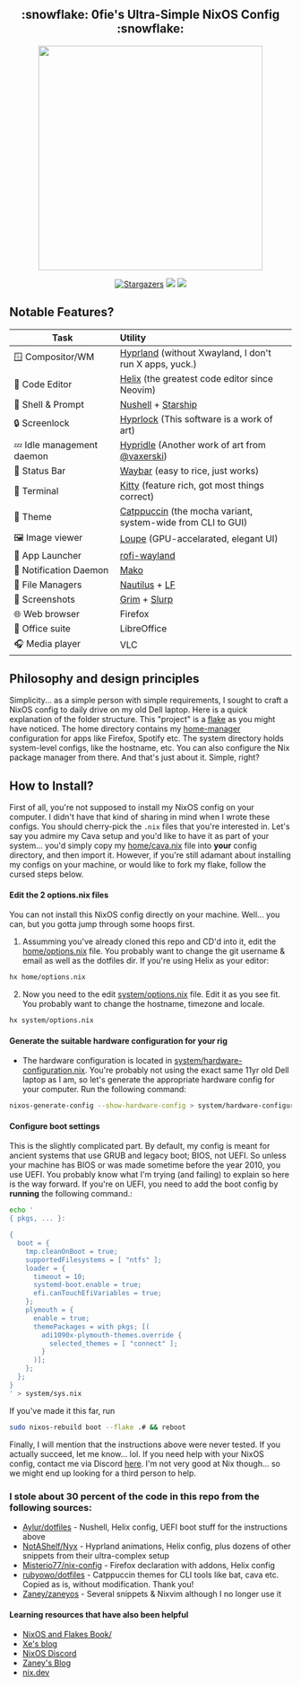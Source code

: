 <h2 align="center">:snowflake: 0fie's Ultra-Simple NixOS Config :snowflake:</h2>

<p align="center">
  <img src="https://github.com/0fie/Dotfiles/assets/151028199/874b8a4b-c2c4-4fe7-9afd-bdcaff236843" width="400" />
</p>

<p align="center">
	<a href="https://github.com/0fie/Dotfiles/stargazers">
		<img alt="Stargazers" src="https://img.shields.io/github/stars/0fie/Dotfiles?style=for-the-badge&logo=starship&color=C9CBFF&logoColor=D9E0EE&labelColor=302D41"></a>
    <a href="https://nixos.org/">
        <img src="https://img.shields.io/badge/NixOS-unstable-informational.svg?style=for-the-badge&logo=nixos&color=F2CDCD&logoColor=D9E0EE&labelColor=302D41"></a>
    <a href="https://github.com/ryan4yin/nixos-and-flakes-book">
        <img src="https://img.shields.io/static/v1?label=Nix Flakes&message=learning&style=for-the-badge&logo=nixos&color=DDB6F2&logoColor=D9E0EE&labelColor=302D41"></a>
  </a>
</p>

## Notable Features?

| Task                       | Utility
| -------------------------- | :----------------------------------------------------------------------------------------------
| 🪟 Compositor/WM          | [Hyprland](https://hyprland.org) (without Xwayland, I don't run X apps, yuck.)
|   Code Editor            | [Helix](https://helix-editor.com) (the greatest code editor since Neovim)
| 🐚 Shell & Prompt         | [Nushell](https://www.nushell.sh/) + [Starship](https://starship.rs/)
| 🔒️ Screenlock             | [Hyprlock](https://github.com/hyprwm/hyprlock) (This software is a work of art)
| 💤 Idle management daemon | [Hypridle](https://github.com/hyprwm/hypridle) (Another work of art from [@vaxerski](https://github.com/vaxerski))
| 📶 Status Bar             | [Waybar](https://github.com/Alexays/Waybar) (easy to rice, just works)
|   Terminal               | [Kitty](https://sw.kovidgoyal.net/kitty/) (feature rich, got most things correct)
| 🎨 Theme                  | [Catppuccin](https://github.com/catppuccin/catppuccin) (the mocha variant, system-wide from CLI to GUI)
|  🖼️  Image viewer          | [Loupe](https://apps.gnome.org/Loupe/) (GPU-accelarated, elegant UI)
| 🚀 App Launcher           | [rofi-wayland](https://github.com/lbonn/rofi)
| 🔔 Notification Daemon    | [Mako](https://wayland.emersion.fr/mako/)
| 📂 File Managers          | [Nautilus](https://wiki.gnome.org/Apps/Files) + [LF](https://godoc.org/github.com/gokcehan/lf)
| 🎥 Screenshots            | [Grim](https://github.com/emersion/grim) + [Slurp](https://github.com/emersion/slurp)
| 🌐 Web browser            | Firefox
| 💼 Office suite           | LibreOffice
| 🎧️ Media player           | VLC


## Philosophy and design principles

Simplicity... as a simple person with simple requirements, I sought to craft a NixOS config to daily drive on my old Dell laptop.
Here is a quick explanation of the folder structure. This "project" is a [flake](https://zero-to-nix.com/concepts/flakes) as you 
might have noticed. The home directory contains my [home-manager](https://github.com/nix-community/home-manager) configuration for apps
like Firefox, Spotify etc. The system directory holds system-level configs, like the hostname, etc. You can also configure the
Nix package manager from there. And that's just about it. Simple, right?


## How to Install?
First of all, you're not supposed to install my NixOS config on your computer. I didn't have that kind of sharing in mind when I wrote
these configs. You should cherry-pick the `.nix` files that you're interested in. Let's say you admire my Cava setup and you'd
like to have it as part of your system... you'd simply copy my [home/cava.nix](home/cava.nix) file into **your** config directory, and then import it.
However, if you're still adamant about installing my configs on your machine, or would like to fork my flake, follow the cursed steps below.

#### Edit the 2 options.nix files
You can not install this NixOS config directly on your machine. Well... you can, but you gotta jump through some hoops first.
1. Assumming you've already cloned this repo and CD'd into it, edit the [home/options.nix](home/options.nix) file. You probably want to
change the git username & email as well as the dotfiles dir. If you're using Helix as your editor:

```bash
hx home/options.nix
```

2. Now you need to the edit [system/options.nix](system/options.nix) file. Edit it as you see fit. You probably want to change
the hostname, timezone and locale.

```bash
hx system/options.nix
```

#### Generate the suitable hardware configuration for your rig
- The hardware configuration is located in [system/hardware-configuration.nix](system/hardware-configuration.nix). You're probably
not using the exact same 11yr old Dell laptop as I am, so let's generate the appropriate hardware config for your computer. Run the
following command:

```bash
nixos-generate-config --show-hardware-config > system/hardware-configuration.nix
```

#### Configure boot settings
This is the slightly complicated part. By default, my config is meant for ancient systems that use GRUB and legacy boot; BIOS, not UEFI.
So unless your machine has BIOS or was made sometime before the year 2010, you use UEFI. You probably know what I'm trying (and failing)
to explain so here is the way forward.
If you're on UEFI, you need to add the boot config by **running** the following command.:

```bash
echo '
{ pkgs, ... }:

{
  boot = {
    tmp.cleanOnBoot = true;
    supportedFilesystems = [ "ntfs" ];
    loader = {
      timeout = 10;
      systemd-boot.enable = true;
      efi.canTouchEfiVariables = true;
    };
    plymouth = {
      enable = true;
      themePackages = with pkgs; [(
        adi1090x-plymouth-themes.override {
          selected_themes = [ "connect" ];
        }
      )];
    };
  };
}
' > system/sys.nix
```

If you've made it this far, run

```bash
sudo nixos-rebuild boot --flake .# && reboot
```

Finally, I will mention that the instructions above were never tested. If you actually succeed, let me know... lol.
If you need help with your NixOS config, contact me via Discord [here](). I'm not very good at Nix though... so we might end up
looking for a third person to help.


### I stole about 30 percent of the code in this repo from the following sources:

- [Aylur/dotfiles](https://github.com/Aylur/dotfiles) - Nushell, Helix config, UEFI boot stuff for the instructions above
- [NotAShelf/Nyx](https://github.com/NotAShelf/Nyx) - Hyprland animations, Helix config, plus dozens of other snippets from their ultra-complex setup
- [Misterio77/nix-config](https://github.com/Misterio77/nix-config) - Firefox declaration with addons, Helix config
- [rubyowo/dotfiles](https://github.com/rubyowo/dotfiles) - Catppuccin themes for CLI tools like bat, cava etc. Copied as is, without modification. Thank you!
- [Zaney/zaneyos](https://gitlab.com/Zaney/zaneyos) - Several snippets & Nixvim although I no longer use it


#### Learning resources that have also been helpful
- [NixOS and Flakes Book/](https://nixos-and-flakes.thiscute.world)
- [Xe's blog](https://xeiaso.net/blog)
- [NixOS Discord](https://discord.com/invite/2HeKRM3)
- [Zaney's Blog](https://zaney.org/)
- [nix.dev](https://nix.dev)

